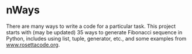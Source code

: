 # nWays
There are many ways to write a code for a particular task. This project starts with (may be updated) 35 ways to generate Fibonacci sequence in Python, includes using list, tuple, generator, etc., and some examples from www.rosettacode.org.
